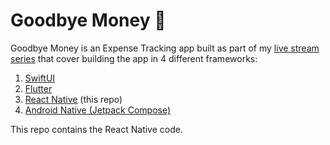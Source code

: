 # Goodbye Money 👋

Goodbye Money is an Expense Tracking app built as part of my [live stream series](https://youtube.com/@nikolovlazar) that cover building the app in 4 different frameworks:

1. [SwiftUI](https://github.com/nikolovlazar/goodbyemoney-ios)
2. [Flutter](https://github.com/nikolovlazar/goodbyemoney-flutter)
3. [React Native](https://github.com/nikolovlazar/goodbyemoney-reactnative) (this repo)
4. [Android Native (Jetpack Compose)](https://github.com/nikolovlazar/goodbyemoney-jetpack-compose)

This repo contains the React Native code.
